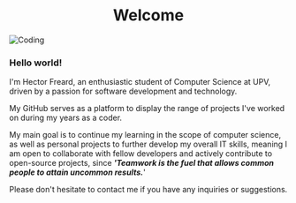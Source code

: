 <h1 align="center">Welcome</h1>
<img align="center" alt="Coding" src="https://i.pinimg.com/originals/e4/26/70/e426702edf874b181aced1e2fa5c6cde.gif">


<!-- GITHUB stuff
<p><img align="center" src="https://github-readme-stats.vercel.app/api/top-langs?username=hectorfr&show_icons=true&locale=en&layout=compact" alt="hectorfr" /></p>
<p>&nbsp;<img align="center" src="https://github-readme-stats.vercel.app/api?username=hectorfr&show_icons=true&locale=en" alt="hectorfr" /></p>
<!-- <p><img align="center" src="https://github-readme-streak-stats.herokuapp.com/?user=hectorfr&" alt="hectorfr" /></p> -->


<!--  About me -->

<h3 align="left">Hello world!</h3>
<p align="left" >
I'm Hector Freard, an enthusiastic student of Computer Science at UPV, driven by a passion for software development and technology.
  
My GitHub serves as a platform to display the range of projects I've worked on during my years as a coder.

My main goal is to continue my learning in the scope of computer science, as well as personal projects to further develop my overall IT skills, meaning I am open to collaborate with fellow developers and actively contribute to open-source projects, since <i><b>'Teamwork is the fuel that allows common people to attain uncommon results.</i></b>'

Please don't hesitate to contact me if you have any inquiries or suggestions.
</p>

<!--  Languages and tooles, to do more go here https://rahuldkjain.github.io/gh-profile-readme-generator/ -->
